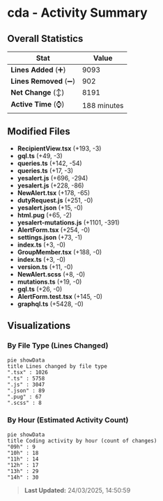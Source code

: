 # cda - Activity Summary 

## Overall Statistics

| Stat                   | Value                                                             |
| ---------------------- | ----------------------------------------------------------------- |
| **Lines Added** (➕)   | 9093                                          |
| **Lines Removed** (➖) | 902                                        |
| **Net Change** (↕)    | 8191                |
| **Active Time** (⌚)   | 188 minutes |


## Modified Files
- **RecipientView.tsx** (+193, -3)
- **gql.ts** (+49, -3)
- **queries.ts** (+142, -54)
- **queries.ts** (+17, -3)
- **yesalert.js** (+696, -294)
- **yesalert.js** (+228, -86)
- **NewAlert.tsx** (+178, -65)
- **dutyRequest.js** (+251, -0)
- **yesalert.json** (+15, -0)
- **html.pug** (+65, -2)
- **yesalert-mutations.js** (+1101, -391)
- **AlertForm.tsx** (+254, -0)
- **settings.json** (+73, -1)
- **index.ts** (+3, -0)
- **GroupMember.tsx** (+188, -0)
- **index.ts** (+3, -0)
- **version.ts** (+11, -0)
- **NewAlert.scss** (+8, -0)
- **mutations.ts** (+19, -0)
- **gql.ts** (+26, -0)
- **AlertForm.test.tsx** (+145, -0)
- **graphql.ts** (+5428, -0)

## Visualizations

### By File Type (Lines Changed)

```mermaid
pie showData
title Lines changed by file type
".tsx" : 1026
".ts" : 5758
".js" : 3047
".json" : 89
".pug" : 67
".scss" : 8
```

### By Hour (Estimated Activity Count)

```mermaid
pie showData
title Coding activity by hour (count of changes)
"09h" : 9
"10h" : 18
"11h" : 14
"12h" : 17
"13h" : 29
"14h" : 30
```


> **Last Updated:** 24/03/2025, 14:50:59
